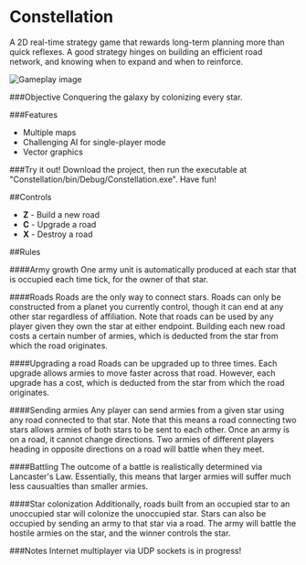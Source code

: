# Constellation
A 2D real-time strategy game that rewards long-term planning more than quick reflexes. A good strategy hinges on building an efficient road network, and knowing when to expand and when to reinforce.

![Gameplay image](http://i.imgur.com/qW8UbAZ.png)

###Objective
Conquering the galaxy by colonizing every star.

###Features
* Multiple maps
* Challenging AI for single-player mode
* Vector graphics

###Try it out!
Download the project, then run the executable at "Constellation/bin/Debug/Constellation.exe". Have fun!

##Controls
* **Z** - Build a new road
* **C** - Upgrade a road
* **X** - Destroy a road

##Rules

####Army growth
One army unit is automatically produced at each star that is occupied each time tick, for the owner of that star.

####Roads
Roads are the only way to connect stars. Roads can only be constructed from a planet you currently control, though it can end at any other star regardless of affiliation. Note that roads can be used by any player given they own the star at either endpoint. Building each new road costs a certain number of armies, which is deducted from the star from which the road originates.

####Upgrading a road
Roads can be upgraded up to three times. Each upgrade allows armies to move faster across that road. However, each upgrade has a cost, which is deducted from the star from which the road originates.

####Sending armies
Any player can send armies from a given star using any road connected to that star. Note that this means a road connecting two stars allows armies of both stars to be sent to each other. Once an army is on a road, it cannot change directions. Two armies of different players heading in opposite directions on a road will battle when they meet.

####Battling
The outcome of a battle is realistically determined via Lancaster's Law. Essentially, this means that larger armies will suffer much less causualties than smaller armies.

####Star colonization
Additionally, roads built from an occupied star to an unoccupied star will colonize the unoccupied star. Stars can also be occupied by sending an army to that star via a road. The army will battle the hostile armies on the star, and the winner controls the star.

###Notes
Internet multiplayer via UDP sockets is in progress!
